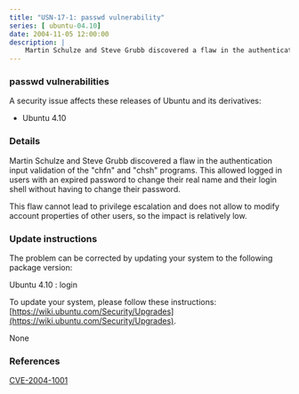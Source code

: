 ```yaml
---
title: "USN-17-1: passwd vulnerability"
series: [ ubuntu-04.10]
date: 2004-11-05 12:00:00
description: |
    Martin Schulze and Steve Grubb discovered a flaw in the authentication input validation of the &quot;chfn&quot; and &quot;chsh&quot; programs. This allowed logged in users with an expired password to change their real name and their login shell without having to change their password.
--- 
```

 
### passwd vulnerabilities

A security issue affects these releases of Ubuntu and its derivatives:

* Ubuntu 4.10

### Details

Martin Schulze and Steve Grubb discovered a flaw in the authentication input validation of the &quot;chfn&quot; and &quot;chsh&quot; programs. This allowed logged in users with an expired password to change their real name and their login shell without having to change their password.

This flaw cannot lead to privilege escalation and does not allow to modify account properties of other users, so the impact is relatively low.

### Update instructions

The problem can be corrected by updating your system to the following package version:

Ubuntu 4.10
 : login 

To update your system, please follow these instructions: [https://wiki.ubuntu.com/Security/Upgrades](https://wiki.ubuntu.com/Security/Upgrades).

None

### References

 [CVE-2004-1001](http://people.ubuntu.com/~ubuntu-security/cve/CVE-2004-1001)
 
